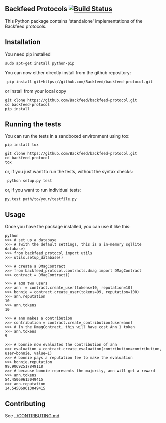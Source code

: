 Backfeed Protocols  [![Build Status](https://travis-ci.org/Backfeed/backfeed-protocol.svg?branch=master)](https://travis-ci.org/Backfeed/backfeed-protocol)
--------------------------------


This Python package contains 'standalone' implementations of the Backfeed protocols.

## Installation

You need pip installed

    sudo apt-get install python-pip

You can now either directly install from the github repository:

     pip install git+https://github.com/Backfeed/backfeed-protocol.git

or install from your local copy

    git clone https://github.com/Backfeed/backfeed-protocol.git
    cd backfeed-protocol
    pip install . 

## Running the tests

You can run the tests in a sandboxed environment using tox:

    pip install tox

    git clone https://github.com/Backfeed/backfeed-protocol.git
    cd backfeed-protocol
    tox

or, if you just want to run the tests, without the syntax checks:

     python setup.py test

or, if you want to run individual tests:

    py.test path/to/your/testfile.py


##  Usage

Once you have the package installed, you can use it like this:

    python
    >>> # set up a database
    >>> # (with the default settings, this is a in-memory sqllite database)
    >>> from backfeed_protocol import utils
    >>> utils.setup_database()
    
    >>> # create a DMagContract
    >>> from backfeed_protocol.contracts.dmag import DMagContract
    >>> contract = DMagContract()
    
    >>> # add two users
    >>> ann  = contract.create_user(tokens=10, reputation=10) 
    >>> bonnie = contract.create_user(tokens=99, reputation=100)
    >>> ann.reputation
    10
    >>> ann.tokens
    10
    
    >>> # ann makes a contribution
    >>> contribution = contract.create_contribution(user=ann)
    >>> # In the DmagContract, this will have cost Ann 1 token
    >>> ann.tokens
    9
    
    >>> # bonnie now evaluates the contribution of ann
    >>> evaluation = contract.create_evaluation(contribution=contribution, user=bonnie, value=1)
    >>> # bonnie pays a reputation fee to make the evaluation
    >>> bonnie.reputation
    99.90692517849118
    >>> # because bonnie represents the majority, ann will get a reward
    >>> ann.tokens
    54.45069613049415
    >>> ann.reputation
    14.545069613049415

## Contributing

See [../CONTRIBUTING.md](CONTRIBUTING.md)